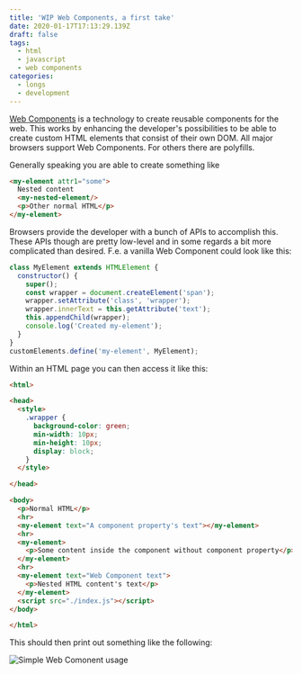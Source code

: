 ```yaml
---
title: 'WIP Web Components, a first take'
date: 2020-01-17T17:13:29.139Z
draft: false
tags:
  - html
  - javascript
  - web components
categories:
  - longs
  - development
---
```

[Web Components](https://developer.mozilla.org/en-US/docs/Web/Web_Components) is a technology to create reusable components for the web. This works by enhancing the developer's possibilities to be able to create custom HTML elements that consist of their own DOM. All major browsers support Web Components. For others there are polyfills.

Generally speaking you are able to create something like

```html
<my-element attr1="some">
  Nested content
  <my-nested-element/>
  <p>Other normal HTML</p>
</my-element>
```

Browsers provide the developer with a bunch of APIs to accomplish this. These APIs though are pretty low-level and in some regards a bit more complicated than desired. F.e. a vanilla Web Component could look like this:

```javascript
class MyElement extends HTMLElement {
  constructor() {
    super();
    const wrapper = document.createElement('span');
    wrapper.setAttribute('class', 'wrapper');
    wrapper.innerText = this.getAttribute('text');
    this.appendChild(wrapper);
    console.log('Created my-element');
  }
}
customElements.define('my-element', MyElement);
```

Within an HTML page you can then access it like this:

```html
<html>

<head>
  <style>
    .wrapper {
      background-color: green;
      min-width: 10px;
      min-height: 10px;
      display: block;
    }
  </style>

</head>

<body>
  <p>Normal HTML</p>
  <hr>
  <my-element text="A component property's text"></my-element>
  <hr>
  <my-element>
    <p>Some content inside the component without component property</p>
  </my-element>
  <hr>
  <my-element text="Web Component text">
    <p>Nested HTML content's text</p>
  </my-element>
  <script src="./index.js"></script>
</body>

</html>
```

This should then print out something like the following:

![Simple Web Comonent usage](/images/uploads/simple_webcomponent.png "Simple Web Comonent usage")
